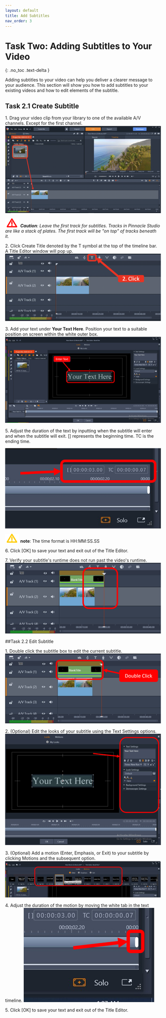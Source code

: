 ```yaml
---
layout: default
title: Add Subtitles
nav_order: 3
---
```

# Task Two: Adding Subtitles to Your Video

{: .no_toc .text-delta }

Adding subtitles to your video can help you deliver a clearer message to your audience.
This section will show you how to add subtitles to your existing videos and how to edit elements of the subtitle.

## Task 2.1 Create Subtitle 

1\. Drag your video clip from your library to one of the available A/V channels. Except for the first channel.
![Copy_Video](images/copy-vid-to-track.png)

![c](images/critical.png)
_**Caution**: Leave the first track for subtitles. Tracks in Pinnacle Studio are like a stack of
 plates. The first track will be "on top" of tracks beneath it._
 
2\. Click Create Title denoted by the T symbol at the top of the timeline bar. A Title Editor window will pop up.
![click T](images/click-title-editor.png)

3\. Add your text under **Your Text Here**. Position your text to a suitable position on screen 
within the white outer box. 
![Enter Text](images/enter-text.png)



5\. Adjust the duration of the text by inputting when the subtitle will enter and when the subtitle will exit.
[] represents the beginning time. TC is the ending time. 

![adjust time](images/adjust-time.png)

![w](images/warning.png) **note**: The time format is HH:MM:SS.SS

6\. Click [OK] to save your text and exit out of the Title Editor. 

7\. Verify your subtitle's runtime does not run past the video's runtime. 
![text past video](images/text-cant-be-past-video.png)

##Task 2.2 Edit Subtitle 

1\. Double click the subtitle box to edit the current subtitle.
![double click](images/double-click-text.png)

2\. (Optional) Edit the looks of your subtitle using the Text Settings options.
![edit text look](images/edit-text-look.png)

3\. (Optional) Add a motion (Enter, Emphasis, or Exit) to your subtitle by clicking Motions and the subsequent option.
![select motion](images/select-motion.png)

4\. Adjust the duration of the motion by moving the white tab in the text timeline.
![white bar](images/white-bar.png)

5\. Click [OK] to save your text and exit out of the Title Editor. 
